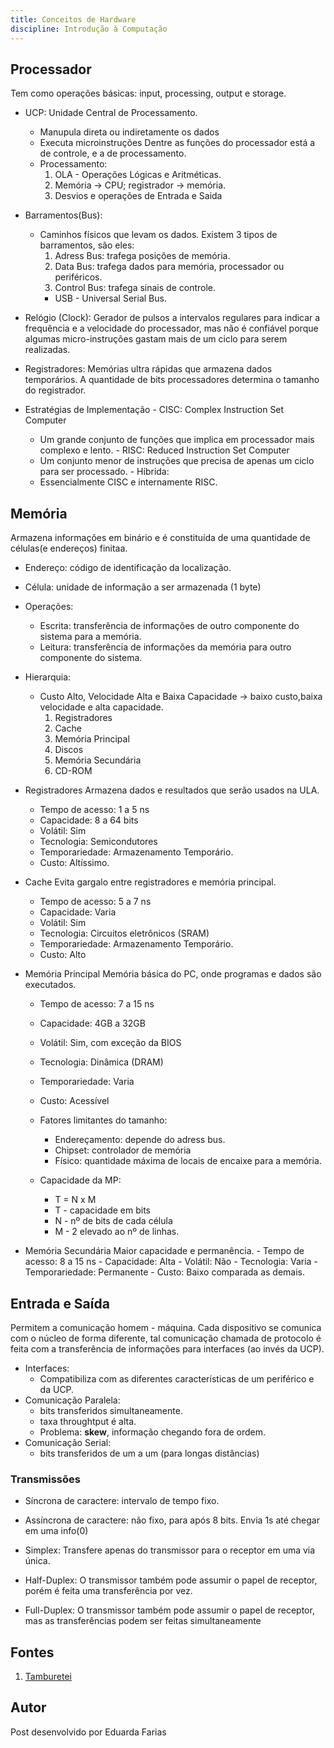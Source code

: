 ```yaml
---
title: Conceitos de Hardware
discipline: Introdução à Computação
---
```

 
## Processador
 Tem como operações básicas: input, processing, output e storage.
  - UCP: Unidade Central de Processamento.
      - Manupula direta ou indiretamente os dados
      - Executa microinstruções
  Dentre as funções do processador está a de controle, e a de processamento.
      - Processamento:
          1. OLA - Operações Lógicas e Aritméticas.
          2. Memória -> CPU; registrador -> memória.
          3. Desvios e operações de Entrada e Saida
  - Barramentos(Bus):
       - Caminhos físicos que levam os dados. Existem 3 tipos de barramentos, são eles:
            1. Adress Bus: trafega posições de memória.
            2. Data Bus: trafega dados para memória, processador ou periféricos.
            3. Control Bus: trafega sinais de controle.
            - USB - Universal Serial Bus.
   - Relógio (Clock):
   Gerador de pulsos a intervalos regulares para indicar a frequência e a velocidade do processador, mas não é 
   confiável porque algumas micro-instruções gastam mais de um ciclo para serem realizadas.
   
   - Registradores:
   Memórias ultra rápidas que armazena dados temporários. A quantidade de bits processadores determina o tamanho do registrador.
   
   - Estratégias de Implementação
    - CISC: Complex Instruction Set Computer
        - Um grande conjunto de funções que implica em processador mais complexo e lento.
    - RISC: Reduced Instruction Set Computer
        - Um conjunto menor de instruções que precisa de apenas um ciclo para ser processado.
    - Híbrida:
        - Essencialmente CISC e internamente RISC.

## Memória
 Armazena informações em binário e é constituída de uma quantidade de células(e endereços) finitaa.
  - Endereço: código de identificação da localização.
  - Célula: unidade de informação a ser armazenada (1 byte)
 - Operações:
    - Escrita: transferência de informações de outro componente do sistema para a memória.
    - Leitura: transferência de informações da memória para outro componente do sistema.
 - Hierarquia:
    - Custo Alto, Velocidade Alta e Baixa Capacidade -> baixo custo,baixa velocidade e alta capacidade.
        1. Registradores
        2. Cache
        3. Memória Principal
        4. Discos
        5. Memória Secundária
        6. CD-ROM
 - Registradores
  Armazena dados e resultados que serão usados na ULA.
    - Tempo de acesso: 1 a 5 ns
    - Capacidade: 8 a 64 bits
    - Volátil: Sim
    - Tecnologia: Semicondutores
    - Temporariedade: Armazenamento Temporário.
    - Custo: Altíssimo.
  
  - Cache
  Evita gargalo entre registradores e memória principal.
    - Tempo de acesso: 5 a 7 ns
    - Capacidade: Varia
    - Volátil: Sim
    - Tecnologia: Circuitos eletrônicos (SRAM)
    - Temporariedade: Armazenamento Temporário.
    - Custo: Alto
  
  - Memória Principal
  Memória básica do PC, onde programas e dados são executados.
    - Tempo de acesso: 7 a 15 ns
    - Capacidade: 4GB a 32GB
    - Volátil: Sim, com exceção da BIOS
    - Tecnologia: Dinâmica (DRAM)
    - Temporariedade: Varia
    - Custo: Acessível
    
    - Fatores limitantes do tamanho:
        - Endereçamento: depende do adress bus.
        - Chipset: controlador de memória
        - Físico: quantidade máxima de locais de encaixe para a memória.
     - Capacidade da MP:
          - T = N x M
          - T - capacidade em bits
          - N - nº de bits de cada célula
          - M - 2 elevado ao nº de linhas.
    
   - Memória Secundária
    Maior capacidade e permanência.
    - Tempo de acesso: 8 a 15 ns
    - Capacidade: Alta
    - Volátil: Não
    - Tecnologia: Varia
    - Temporariedade: Permanente
    - Custo: Baixo comparada as demais.
 ## Entrada e Saída
  Permitem a comunicação homem - máquina. Cada dispositivo se comunica com o núcleo de forma diferente, tal comunicação chamada de 
 protocolo é feita com a transferência de informações para interfaces (ao invés da UCP).
  - Interfaces: 
      - Compatibiliza com as diferentes características de um periférico e da UCP.
  - Comunicação Paralela:
      - bits transferidos simultaneamente.
      - taxa throughtput é alta.
      - Problema: **skew**, informação chegando fora de ordem.
  - Comunicação Serial:
      - bits transferidos de um a um (para longas distâncias)
  ### Transmissões
   - Síncrona de caractere: intervalo de tempo fixo.
   - Assíncrona de caractere: não fixo, para após 8 bits. Envia 1s até chegar em uma info(0)
   
   - Simplex:
   Transfere apenas do transmissor para o receptor em uma via única.
   - Half-Duplex: 
   O transmissor também pode assumir o papel de receptor, porém é feita uma transferência por vez.
   - Full-Duplex:
   O transmissor também pode assumir o papel de receptor, mas as transferências podem ser feitas simultaneamente
  
## Fontes 

1. <a href= "https://github.com/OpenDevUFCG/Tamburetei" target="_blank"> Tamburetei </a>

## Autor 

Post desenvolvido por Eduarda Farias